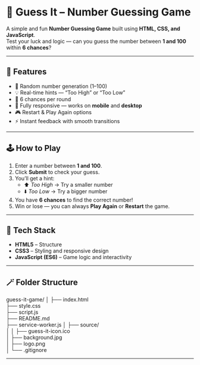 # 🎯 Guess It – Number Guessing Game

A simple and fun **Number Guessing Game** built using **HTML, CSS, and JavaScript**.  
Test your luck and logic — can you guess the number between **1 and 100** within **6 chances**?

---

## 🚀 Features

- 🔢 Random number generation (1–100)
- 💡 Real-time hints — “Too High” or “Too Low”
- 🧠 6 chances per round
- 📱 Fully responsive — works on **mobile** and **desktop**
- 🎮 Restart & Play Again options
- ⚡ Instant feedback with smooth transitions

---

## 🕹️ How to Play

1. Enter a number between **1 and 100**.  
2. Click **Submit** to check your guess.  
3. You’ll get a hint:
   - ⬆️ *Too High* → Try a smaller number  
   - ⬇️ *Too Low* → Try a bigger number  
4. You have **6 chances** to find the correct number!  
5. Win or lose — you can always **Play Again** or **Restart** the game.

---

## 🧩 Tech Stack

- **HTML5** – Structure  
- **CSS3** – Styling and responsive design  
- **JavaScript (ES6)** – Game logic and interactivity  

---


## 🪄 Folder Structure

guess-it-game/
│
├── index.html          
├── style.css             
├── script.js         
├── README.md              
├── service-worker.js
│
├── source/  
│
│   ├── guess-it-icon.ico  
│   ├── background.jpg      
│   ├── logo.png           
│
└── .gitignore             

---
